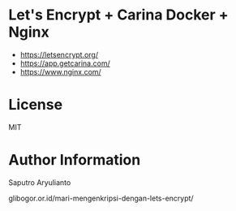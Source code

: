 # Let's Encrypt + Carina Docker + Nginx

- https://letsencrypt.org/
- https://app.getcarina.com/
- https://www.nginx.com/

# License
MIT

# Author Information
Saputro Aryulianto

glibogor.or.id/mari-mengenkripsi-dengan-lets-encrypt/

